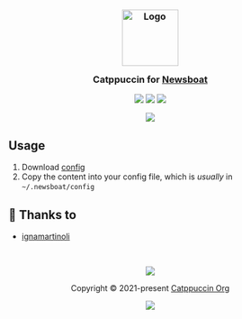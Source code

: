 <h3 align="center">
	<img src="https://raw.githubusercontent.com/catppuccin/catppuccin/main/assets/logos/exports/1544x1544_circle.png" width="100" alt="Logo"/><br/>
	<img src="https://raw.githubusercontent.com/catppuccin/catppuccin/main/assets/misc/transparent.png" height="30" width="0px"/>
	Catppuccin for <a href="https://newsboat.org/">Newsboat</a>
	<img src="https://raw.githubusercontent.com/catppuccin/catppuccin/main/assets/misc/transparent.png" height="30" width="0px"/>
</h3>

<p align="center">
	<a href="https://github.com/catppuccin/newsboat/stargazers"><img src="https://img.shields.io/github/stars/catppuccin/newsboat?colorA=363a4f&colorB=b7bdf8&style=for-the-badge"></a>
	<a href="https://github.com/catppuccin/newsboat/issues"><img src="https://img.shields.io/github/issues/catppuccin/newsboat?colorA=363a4f&colorB=f5a97f&style=for-the-badge"></a>
	<a href="https://github.com/catppuccin/newsboat/contributors"><img src="https://img.shields.io/github/contributors/catppuccin/newsboat?colorA=363a4f&colorB=a6da95&style=for-the-badge"></a>
</p>

<p align="center">
	<img src="https://raw.githubusercontent.com/catppuccin/catppuccin/main/assets/misc/sample.png"/>
</p>

## Usage

1. Download [config](https://raw.githubusercontent.com/catppuccin/newsboat/main/config)
2. Copy the content into your config file, which is *usually* in `~/.newsboat/config`

## 💝 Thanks to

- [ignamartinoli](https://github.com/ignamartinoli)

&nbsp;

<p align="center">
	<img src="https://raw.githubusercontent.com/catppuccin/catppuccin/main/assets/footers/gray0_ctp_on_line.svg?sanitize=true" />
</p>

<p align="center">
	Copyright &copy; 2021-present <a href="https://github.com/catppuccin" target="_blank">Catppuccin Org</a>
</p>

<p align="center">
	<a href="https://github.com/catppuccin/catppuccin/blob/main/LICENSE"><img src="https://img.shields.io/static/v1.svg?style=for-the-badge&label=License&message=MIT&logoColor=d9e0ee&colorA=363a4f&colorB=b7bdf8"/></a>
</p>
